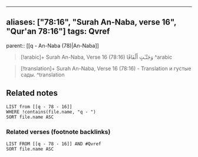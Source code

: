 
---
aliases: ["78:16", "Surah An-Naba, verse 16", "Qur'an 78:16"]
tags: Qvref
---

parent:: [[q - An-Naba (78)|An-Naba]]

> [!arabic]+ Surah An-Naba, Verse 16 (78:16)
> <span class="quran-arabic">وَجَنَّـٰتٍ أَلْفَافًا</span>
^arabic

> [!translation]+ Surah An-Naba, Verse 16 (78:16) - Translation
> и густые сады.
^translation



## Related notes
```dataview
LIST from [[q - 78 - 16]]
WHERE !contains(file.name, "q - ")
SORT file.name ASC
```

### Related verses (footnote backlinks)
```dataview
LIST FROM [[q - 78 - 16]] AND #Qvref
SORT file.name ASC
```

